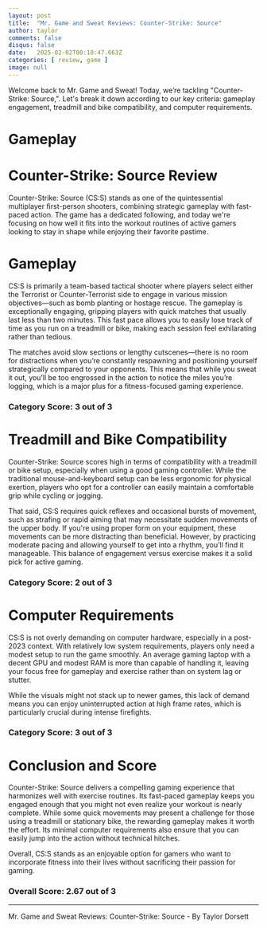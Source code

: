 ```yaml
---
layout: post
title:  "Mr. Game and Sweat Reviews: Counter-Strike: Source"
author: taylor
comments: false
disqus: false
date:   2025-02-02T00:10:47.663Z
categories: [ review, game ]
image: null
---
```


Welcome back to Mr. Game and Sweat! Today, we’re tackling "Counter-Strike: Source,". Let's break it down according to our key criteria: gameplay engagement, treadmill and bike compatibility, and computer requirements.

# Gameplay

# Counter-Strike: Source Review

Counter-Strike: Source (CS:S) stands as one of the quintessential multiplayer first-person shooters, combining strategic gameplay with fast-paced action. The game has a dedicated following, and today we're focusing on how well it fits into the workout routines of active gamers looking to stay in shape while enjoying their favorite pastime.

# Gameplay

CS:S is primarily a team-based tactical shooter where players select either the Terrorist or Counter-Terrorist side to engage in various mission objectives—such as bomb planting or hostage rescue. The gameplay is exceptionally engaging, gripping players with quick matches that usually last less than two minutes. This fast pace allows you to easily lose track of time as you run on a treadmill or bike, making each session feel exhilarating rather than tedious.

The matches avoid slow sections or lengthy cutscenes—there is no room for distractions when you’re constantly respawning and positioning yourself strategically compared to your opponents. This means that while you sweat it out, you’ll be too engrossed in the action to notice the miles you’re logging, which is a major plus for a fitness-focused gaming experience.

### Category Score: 3 out of 3

# Treadmill and Bike Compatibility

Counter-Strike: Source scores high in terms of compatibility with a treadmill or bike setup, especially when using a good gaming controller. While the traditional mouse-and-keyboard setup can be less ergonomic for physical exertion, players who opt for a controller can easily maintain a comfortable grip while cycling or jogging.

That said, CS:S requires quick reflexes and occasional bursts of movement, such as strafing or rapid aiming that may necessitate sudden movements of the upper body. If you're using proper form on your equipment, these movements can be more distracting than beneficial. However, by practicing moderate pacing and allowing yourself to get into a rhythm, you’ll find it manageable. This balance of engagement versus exercise makes it a solid pick for active gaming.

### Category Score: 2 out of 3

# Computer Requirements

CS:S is not overly demanding on computer hardware, especially in a post-2023 context. With relatively low system requirements, players only need a modest setup to run the game smoothly. An average gaming laptop with a decent GPU and modest RAM is more than capable of handling it, leaving your focus free for gameplay and exercise rather than on system lag or stutter.

While the visuals might not stack up to newer games, this lack of demand means you can enjoy uninterrupted action at high frame rates, which is particularly crucial during intense firefights.

### Category Score: 3 out of 3

# Conclusion and Score

Counter-Strike: Source delivers a compelling gaming experience that harmonizes well with exercise routines. Its fast-paced gameplay keeps you engaged enough that you might not even realize your workout is nearly complete. While some quick movements may present a challenge for those using a treadmill or stationary bike, the rewarding gameplay makes it worth the effort. Its minimal computer requirements also ensure that you can easily jump into the action without technical hitches.

Overall, CS:S stands as an enjoyable option for gamers who want to incorporate fitness into their lives without sacrificing their passion for gaming.

### Overall Score: 2.67 out of 3

---

Mr. Game and Sweat Reviews: Counter-Strike: Source - By Taylor Dorsett
